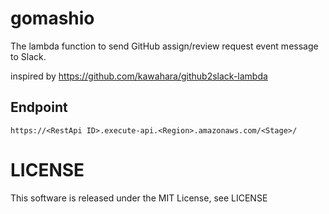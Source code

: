 # gomashio
The lambda function to send GitHub assign/review request event message to Slack.

inspired by https://github.com/kawahara/github2slack-lambda

## Endpoint
```
https://<RestApi ID>.execute-api.<Region>.amazonaws.com/<Stage>/
```

# LICENSE
This software is released under the MIT License, see LICENSE

